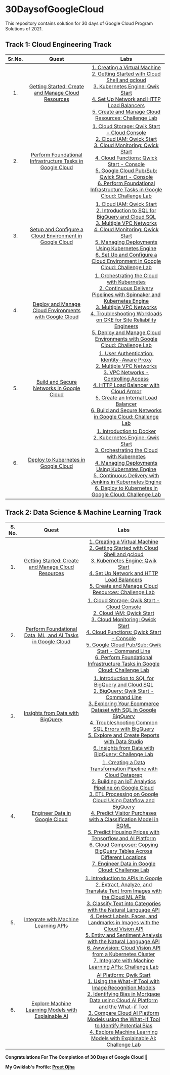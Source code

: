 # 30DaysofGoogleCloud
This repository contains solution for 30 days of Google Cloud Program Solutions of 2021.

## Track 1: Cloud Engineering Track
| Sr.No. | Quest | Labs |
|:-----:|:-----:|:-----:|
|  1. | [Getting Started: Create and Manage Cloud Resources](https://google.qwiklabs.com/quests/120) | [1. Creating a Virtual Machine](https://www.youtube.com/watch?v=Co34im5mgGA) <br> [2. Getting Started with Cloud Shell and gcloud](https://www.youtube.com/watch?v=bMVBLE4dJRk) <br> [3. Kubernetes Engine: Qwik Start](https://www.youtube.com/watch?v=W15XgGTfHCQ) <br> [4. Set Up Network and HTTP Load Balancers](https://www.youtube.com/watch?v=dqXzfAZFJeE) <br> [5. Create and Manage Cloud Resources: Challenge Lab](https://www.youtube.com/watch?v=2pNTwtxGsF8) |
|  2. | [Perform Foundational Infrastructure Tasks in Google Cloud](https://google.qwiklabs.com/quests/118) | [1. Cloud Storage: Qwik Start - Cloud Console](https://www.youtube.com/watch?v=A-_3RbAbE7E) <br> [2. Cloud IAM: Qwick Start](https://www.youtube.com/watch?v=jbW70MdoeXI) <br> [3. Cloud Monitoring: Qwick Start](https://www.youtube.com/watch?v=tx8I0N6F40E) <br> [4. Cloud Functions: Qwick Start - Console](https://www.youtube.com/watch?v=sZo58_0ZOhM) <br> [5. Google Cloud Pub/Sub: Qwick Start - Console](https://www.youtube.com/watch?v=2Lsz9zzQ7GQ) <br> [6. Perform Foundational Infrastructure Tasks in Google Cloud: Challenge Lab](https://www.youtube.com/watch?v=aLmNzIYhY6U) |
|  3. | [Setup and Configure a Cloud Environment in Google Cloud](https://google.qwiklabs.com/quests/119) | [1. Cloud IAM: Qwick Start](https://www.youtube.com/watch?v=jbW70MdoeXI) <br> [2. Introduction to SQL for BigQuery and Cloud SQL](https://www.youtube.com/watch?v=gqxQxIpD6Ao) <br> [3. Multiple VPC Networks](https://www.youtube.com/watch?v=kktqpsHpPls) <br> [4. Cloud Monitoring: Qwick Start](https://www.youtube.com/watch?v=tx8I0N6F40E) <br> [5. Managing Deployments Using Kubernetes Engine](https://www.youtube.com/watch?v=ugaVutkxpQs) <br> [6. Set Up and Configure a Cloud Environment in Google Cloud: Challenge Lab](https://www.youtube.com/watch?v=Rpy6MpoJJtw) |
|  4. | [Deploy and Manage Cloud Environments with Google Cloud](https://google.qwiklabs.com/quests/121) | [1. Orchestrating the Cloud with Kubernetes](https://www.youtube.com/watch?v=BV-55nWWtrQ) <br> [2. Continuous Delivery Pipelines with Spinnaker and Kubernetes Engine](https://www.youtube.com/watch?v=4o7JTdaY65M) <br> [3. Multiple VPC Networks](https://www.youtube.com/watch?v=kktqpsHpPls) <br> [4. Troubleshooting Workloads on GKE for Site Reliability Engineers](https://www.youtube.com/watch?v=IcUSylWXASU) <br> [5. Deploy and Manage Cloud Environments with Google Cloud: Challenge Lab](https://www.youtube.com/watch?v=HYNbgslWQ98) |
|  5. | [Build and Secure Networks in Google Cloud](https://google.qwiklabs.com/quests/128) | [1. User Authentication: Identity-Aware Proxy](https://www.youtube.com/watch?v=U1MFkpQyedY) <br> [2. Multiple VPC Networks](https://www.youtube.com/watch?v=kktqpsHpPls) <br> [3. VPC Networks - Controlling Access](https://www.youtube.com/watch?v=GRGa7sQVAzU) <br> [4. HTTP Load Balancer with Cloud Armor](https://www.youtube.com/watch?v=Lohv9rcZIKM) <br> [5. Create an Internal Load Balancer](https://www.youtube.com/watch?v=A1YWiHA-P-Q) <br> [6. Build and Secure Networks in Google Cloud: Challenge Lab](https://www.youtube.com/watch?v=NIOJubY0OCs) |
|  6. | [Deploy to Kubernetes in Google Cloud](https://google.qwiklabs.com/quests/116) | [1. Introduction to Docker](https://www.youtube.com/watch?v=-iSfTwlufPI) <br> [2. Kubernetes Engine: Qwik Start](https://www.youtube.com/watch?v=W15XgGTfHCQ) <br> [3. Orchestrating the Cloud with Kubernetes](https://www.youtube.com/watch?v=BV-55nWWtrQ) <br> [4. Managing Deployments Using Kubernates Engine](https://www.youtube.com/watch?v=ugaVutkxpQs) <br> [5. Continuous Delivery with Jenkins in Kubernetes Engine](https://www.youtube.com/watch?v=t_WrxvCGX5Y) <br> [6. Deploy to Kubernetes in Google Cloud: Challenge Lab](https://www.youtube.com/watch?v=YQhd0HzQNKw) |



## Track 2: Data Science & Machine Learning Track
| S. No. | Quest | Labs |
|:-----:|:-----:|:-----:|
| 1. | [Getting Started: Create and Manage Cloud Resources](https://google.qwiklabs.com/quests/120) | [1. Creating a Virtual Machine](https://www.youtube.com/watch?v=Co34im5mgGA) <br> [2. Getting Started with Cloud Shell and gcloud](https://www.youtube.com/watch?v=bMVBLE4dJRk) <br> [3. Kubernetes Engine: Qwik Start](https://www.youtube.com/watch?v=W15XgGTfHCQ) <br> [4. Set Up Network and HTTP Load Balancers](https://www.youtube.com/watch?v=dqXzfAZFJeE) <br> [5. Create and Manage Cloud Resources: Challenge Lab](https://www.youtube.com/watch?v=2pNTwtxGsF8) |
| 2. | [Perform Foundational Data, ML, and AI Tasks in Google Cloud](https://google.qwiklabs.com/quests/117) | [1. Cloud Storage: Qwik Start - Cloud Console](https://www.youtube.com/watch?v=mRGLjb3W61k) <br> [2. Cloud IAM: Qwick Start](https://youtu.be/q9V7hcGnRYU) <br> [3. Cloud Monitoring: Qwick Start](https://youtu.be/M-t_tXM-xXU) <br> [4. Cloud Functions: Qwick Start - Console](https://www.youtube.com/watch?v=6YPJ6hpDPEE) <br> [5. Google Cloud Pub/Sub: Qwik Start - Command Line](https://www.youtube.com/watch?v=YYY_S4nc0K8) <br> [6. Perform Foundational Infrastructure Tasks in Google Cloud: Challenge Lab](https://youtu.be/0B2Q3u3e_o8) |
| 3. | [Insights from Data with BigQuery](https://google.qwiklabs.com/quests/123) | [1. Introduction to SQL for BigQuery and Cloud SQL](https://www.youtube.com/watch?v=_tlxlUroWUI) <br> [2. BigQuery: Qwik Start - Command Line](https://www.youtube.com/watch?v=uhCa7ZJKw5Y) <br> [3. Exploring Your Ecommerce Dataset with SQL in Google BigQuery](https://www.youtube.com/watch?v=ZJItS91AoAM) <br> [4. Troubleshooting Common SQL Errors with BigQuery](https://www.youtube.com/watch?v=eJuB1kGtqFA) <br> [5. Explore and Create Reports with Data Studio](https://www.youtube.com/watch?v=NlvAx_m0s0k) <br> [6. Insights from Data with BigQuery: Challenge Lab](https://www.youtube.com/watch?v=zKB5-_05y6o&t=1s) |
| 4. | [Engineer Data in Google Cloud](https://google.qwiklabs.com/quests/132) | [1. Creating a Data Transformation Pipeline with Cloud Dataprep](https://www.youtube.com/watch?v=qFdtcnhxU4U) <br> [2. Building an IoT Analytics Pipeline on Google Cloud](https://www.youtube.com/watch?v=Gn7H38NAxts) <br> [3. ETL Processing on Google Cloud Using Dataflow and BigQuery](https://www.youtube.com/watch?v=i3fYilNJtgM) <br> [4. Predict Visitor Purchases with a Classification Model in BQML](https://www.youtube.com/watch?v=5fPdZkl6RMs) <br> [5. Predict Housing Prices with Tensorflow and AI Platform](https://www.youtube.com/watch?v=HtTjjH0poo8) <br> [6. Cloud Composer: Copying BigQuery Tables Across Different Locations](https://www.youtube.com/watch?v=8RthEXN1l68) <br> [7. Engineer Data in Google Cloud: Challenge Lab](https://www.youtube.com/watch?v=DaoBMOA4zOk) |
| 5. | [Integrate with Machine Learning APIs](https://google.qwiklabs.com/quests/136) | [1. Introduction to APIs in Google](https://www.youtube.com/watch?v=gqlCzWLHfOo) <br> [2. Extract, Analyze, and Translate Text from Images with the Cloud ML APIs](https://www.youtube.com/watch?v=NYsWaPUCQPY) <br> [3. Classify Text into Categories with the Natural Language API](https://www.youtube.com/watch?v=jmUMqUN2cSA) <br> [4. Detect Labels, Faces, and Landmarks in Images with the Cloud Vision API](https://www.youtube.com/watch?v=wsLfo9Qkg3M) <br> [5. Entity and Sentiment Analysis with the Natural Language API](https://www.youtube.com/watch?v=aXBZo02YzW8) <br> [6. Awwvision: Cloud Vision API from a Kubernetes Cluster](https://www.youtube.com/watch?v=uZm_DrfFyW4) <br> [7. Integrate with Machine Learning APIs: Challenge Lab](https://www.youtube.com/watch?v=DVbu9-T9e-Q) |
| 6. | [Explore Machine Learning Models with Explainable AI](https://google.qwiklabs.com/quests/126) | [AI Platform: Qwik Start](https://www.youtube.com/watch?v=iyFh6mHDj_A) <br> [1. Using the What-If Tool with Image Recognition Models](https://www.youtube.com/watch?v=WaaMw4mH8A8) <br> [2. Identifying Bias in Mortgage Data using Cloud AI Platform and the What-if Tool](https://www.youtube.com/watch?v=Lygiqb4io98) <br> [3. Compare Cloud AI Platform Models using the What-If Tool to Identify Potential Bias](https://www.youtube.com/watch?v=sjoAUZhScC4) <br> [4. Explore Machine Learning Models with Explainable AI: Challenge Lab](https://www.youtube.com/watch?v=12PFWczgBKU) |


**Congratulations For The Completion of 30 Days of Google Cloud** 🤩

**My Qwiklab's Profile: [Preet Ojha](https://lnkd.in/g33TNTTe)**